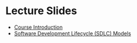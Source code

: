 # Lecture Slides

* [Course Introduction](intro.pptx)
* [Software Development Lifecycle (SDLC) Models](sdlc.pptx)
